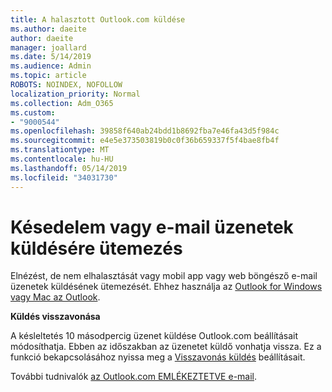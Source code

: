 ```yaml
---
title: A halasztott Outlook.com küldése
ms.author: daeite
author: daeite
manager: joallard
ms.date: 5/14/2019
ms.audience: Admin
ms.topic: article
ROBOTS: NOINDEX, NOFOLLOW
localization_priority: Normal
ms.collection: Adm_O365
ms.custom:
- "9000544"
ms.openlocfilehash: 39858f640ab24bdd1b8692fba7e46fa43d5f984c
ms.sourcegitcommit: e4e5e373503819b0c0f36b659337f5f4bae8fb4f
ms.translationtype: MT
ms.contentlocale: hu-HU
ms.lasthandoff: 05/14/2019
ms.locfileid: "34031730"
---
```

# <a name="delay-or-schedule-sending-email-messages"></a>Késedelem vagy e-mail üzenetek küldésére ütemezés

Elnézést, de nem elhalasztását vagy mobil app vagy web böngésző e-mail üzenetek küldésének ütemezését. Ehhez használja az [Outlook for Windows vagy Mac az Outlook](https://products.office.com/outlook/email-and-calendar-software-microsoft-outlook).

**Küldés visszavonása**

A késleltetés 10 másodpercig üzenet küldése Outlook.com beállításait módosíthatja. Ebben az időszakban az üzenetet küldő vonhatja vissza. Ez a funkció bekapcsolásához nyissa meg a [Visszavonás küldés](https://outlook.live.com/mail/options/mail/messageContent/undoSend) beállításait.

További tudnivalók [az Outlook.com EMLÉKEZTETVE e-mail](https://support.office.com/article/c069ddde-5282-4085-8f4c-d7b133324f8a).